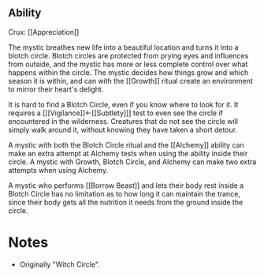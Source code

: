 ## Ability
Crux: [[Appreciation]]

The mystic breathes new life into a beautiful location and turns it into a blotch circle. Blotch circles are protected from prying eyes and influences from outside, and the mystic has more or less complete control over what happens within the circle. The mystic decides how things grow and which season it is within, and can with the [[Growth]] ritual create an environment to mirror their heart's delight.

It is hard to find a Blotch Circle, even if you know where to look for it. It requires a \[[[Vigilance]]←[[Subtlety]]\] test to even see the circle if encountered in the wilderness. Creatures that do not see the circle will simply walk around it, without knowing they have taken a short detour.

A mystic with both the Blotch Circle ritual and the [[Alchemy]] ability can make an extra attempt at Alchemy tests when using the ability inside their circle. A mystic with Growth, Blotch Circle, and Alchemy can make two extra attempts when using Alchemy.

A mystic who performs [[Borrow Beast]] and lets their body rest inside a Blotch Circle has no limitation as to how long it can maintain the trance, since their body gets all the nutrition it needs from the ground inside the circle.
# Notes
* Originally "Witch Circle".
